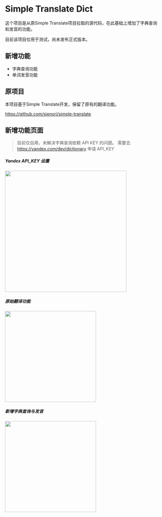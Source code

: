 # Simple Translate Dict

这个项目是从原Simple Translate项目拉取的源代码，在此基础上增加了字典查询和发音的功能。

目前该项目仅用于测试，尚未发布正式版本。

## 新增功能
- 字典查询功能
- 单词发音功能

## 原项目
本项目基于Simple Translate开发，保留了原有的翻译功能。

https://github.com/sienori/simple-translate

## 新增功能页面

 > 目前仅自用，未解决字典查询依赖 API KEY 的问题。
 > 需要去 https://yandex.com/dev/dictionary 申请 API_KEY


##### Yandex API_KEY 设置

<img src="https://github.com/user-attachments/assets/b4c045dc-3bdc-4222-aa00-a03a9abd66e3" width="400" />

##### 原始翻译功能

  <img src="https://github.com/user-attachments/assets/36342d01-73c9-4f71-8b5e-cc1103bb59ed" width="300" />

##### 新增字典查询与发音

  <img src="https://github.com/user-attachments/assets/d7c4709b-b8b8-4ab7-9d40-5c7a64be172f" width="300" />


 

